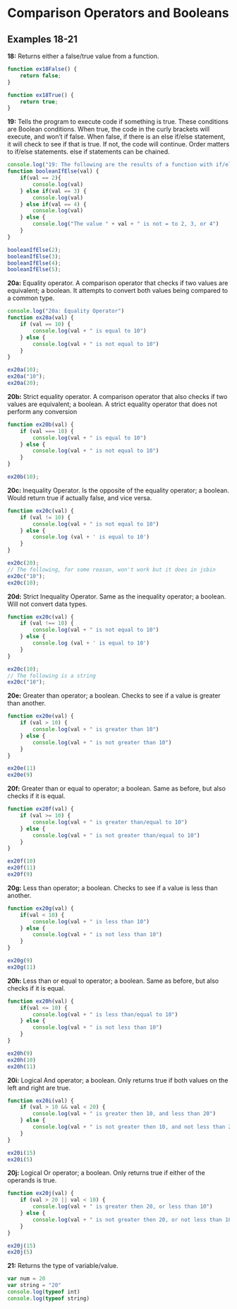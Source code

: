 # Comparison Operators and Booleans
## Examples 18-21

**18:** Returns either a false/true value from a function.
``` javascript
function ex18False() {
    return false;
}

function ex18True() {
    return true;
}
```

**19:** Tells the program to execute code if something is true. These conditions are Boolean conditions. When true, the code in the curly brackets will execute, and won’t if false. When false, if there is an else if/else statement, it will check to see if that is true. If not, the code will continue. Order matters to if/else statements. else if statements can be chained. 

``` javascript
console.log("19: The following are the results of a function with if/else statements")
function booleanIfElse(val) {
    if(val == 2){
        console.log(val)
    } else if(val == 3) {
        console.log(val)
    } else if(val == 4) {
        console.log(val)
    } else {
        console.log("The value " + val + " is not = to 2, 3, or 4")
    }
}

booleanIfElse(2);
booleanIfElse(3);
booleanIfElse(4);
booleanIfElse(5);
```

**20a:** Equality operator. A comparison operator that checks if two values are equivalent; a boolean. It attempts to convert both values being compared to a common type.
``` javascript
console.log("20a: Equality Operator")
function ex20a(val) {
    if (val == 10) {
        console.log(val + " is equal to 10")
    } else {
        console.log(val + " is not equal to 10")
    }
}

ex20a(10);
ex20a("10");
ex20a(20);
```

**20b:** Strict equality operator. A comparison operator that also checks if two values are equivalent; a boolean. A strict equality operator that does not perform any conversion
``` javascript
function ex20b(val) {
    if (val === 10) {
        console.log(val + " is equal to 10")
    } else {
        console.log(val + " is not equal to 10")
    }
}

ex20b(10);
```

**20c:** Inequality Operator. Is the opposite of the equality operator; a boolean. Would return true if actually false, and vice versa. 
``` javascript
function ex20c(val) {
    if (val != 10) {
        console.log(val + " is not equal to 10")
    } else {
        console.log (val + ' is equal to 10')
    }
}

ex20c(20);
// The following, for some reason, won't work but it does in jsbin
ex20c("10");
ex20c(10);
```

**20d:** Strict Inequality Operator. Same as the inequality operator; a boolean. Will not convert data types. 
``` javascript
function ex20c(val) {
    if (val !== 10) {
        console.log(val + " is not equal to 10")
    } else {
        console.log (val + ' is equal to 10')
    }
}

ex20c(10);
// The following is a string
ex20c("10");
```

**20e:** Greater than operator; a boolean. Checks to see if a value is greater than another. 
``` javascript
function ex20e(val) {
    if (val > 10) {
        console.log(val + " is greater than 10")
    } else {
        console.log(val + " is not greater than 10")
    }
}

ex20e(11)
ex20e(9)
```

**20f:** Greater than or equal to operator; a boolean. Same as before, but also checks if it is equal. 
``` javascript
function ex20f(val) {
    if (val >= 10) {
        console.log(val + " is greater than/equal to 10")
    } else {
        console.log(val + " is not greater than/equal to 10")
    }
} 

ex20f(10)
ex20f(11)
ex20f(9)
```

**20g:** Less than operator; a boolean. Checks to see if a value is less than another. 
``` javascript
function ex20g(val) {
    if(val < 10) {
        console.log(val + " is less than 10")
    } else {
        console.log(val + " is not less than 10")
    }
}

ex20g(9)
ex20g(11)
```

**20h:** Less than or equal to operator; a boolean. Same as before, but also checks if it is equal. 
``` javascript
function ex20h(val) {
    if(val <= 10) {
        console.log(val + " is less than/equal to 10")
    } else {
        console.log(val + " is not less than 10")
    }
}

ex20h(9)
ex20h(10)
ex20h(11)
```

**20i:** Logical And operator; a boolean. Only returns true if both values on the left and right are true.
``` javascript
function ex20i(val) {
    if (val > 10 && val < 20) {
        console.log(val + " is greater then 10, and less than 20")
    } else {
        console.log(val + " is not greater then 10, and not less than 20")
    }
}

ex20i(15)
ex20i(5)
```

**20j:** Logical Or operator; a boolean. Only returns true if either of the operands is true.
``` javascript
function ex20j(val) {
    if (val > 20 || val < 10) {
        console.log(val + " is greater then 20, or less than 10")
    } else {
        console.log(val + " is not greater then 20, or not less than 10")
    }
}

ex20j(15)
ex20j(5)
```

**21:** Returns the type of variable/value.
``` javascript
var num = 20
var string = "20"
console.log(typeof int)
console.log(typeof string)
```
